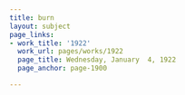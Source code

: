 ```yaml
---
title: burn
layout: subject
page_links:
- work_title: '1922'
  work_url: pages/works/1922
  page_title: Wednesday, January  4, 1922
  page_anchor: page-1900

---
```

